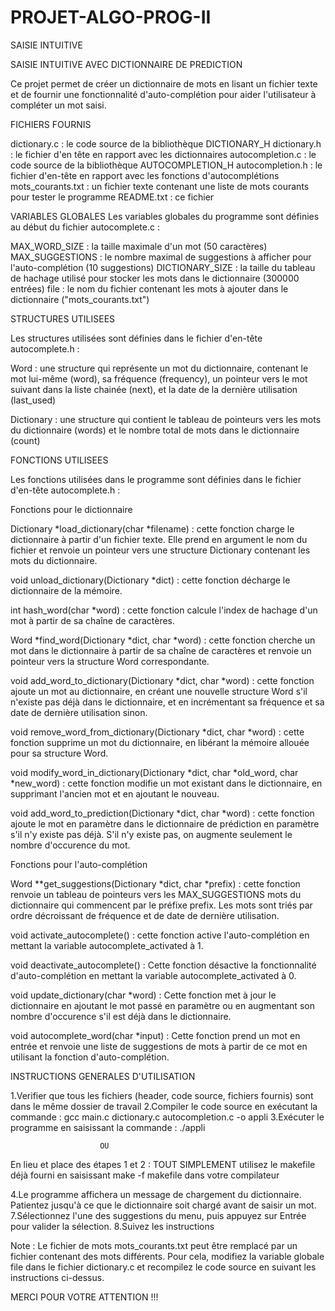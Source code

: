 # PROJET-ALGO-PROG-II
SAISIE INTUITIVE

SAISIE INTUITIVE AVEC DICTIONNAIRE DE PREDICTION 

Ce projet permet de créer un dictionnaire de mots en lisant un fichier texte et de fournir une fonctionnalité d'auto-complétion pour aider l'utilisateur à compléter un mot saisi.

FICHIERS FOURNIS

dictionary.c : le code source de la bibliothèque DICTIONARY_H
dictionary.h : le fichier d'en tête en rapport avec les dictionnaires
autocompletion.c : le code source de la bibliothèque AUTOCOMPLETION_H
autocompletion.h : le fichier d'en-tête en rapport avec les fonctions d'autocomplétions
mots_courants.txt : un fichier texte contenant une liste de mots courants pour tester le programme
README.txt : ce fichier

VARIABLES GLOBALES
Les variables globales du programme sont définies au début du fichier autocomplete.c :

MAX_WORD_SIZE : la taille maximale d'un mot (50 caractères)
MAX_SUGGESTIONS : le nombre maximal de suggestions à afficher pour l'auto-complétion (10 suggestions)
DICTIONARY_SIZE : la taille du tableau de hachage utilisé pour stocker les mots dans le dictionnaire (300000 entrées)
file : le nom du fichier contenant les mots à ajouter dans le dictionnaire ("mots_courants.txt")

STRUCTURES UTILISEES

Les structures utilisées sont définies dans le fichier d'en-tête autocomplete.h :

Word : une structure qui représente un mot du dictionnaire, contenant le mot lui-même (word), sa fréquence (frequency), un pointeur vers le mot suivant dans la liste chainée (next), et la date de la dernière utilisation (last_used)

Dictionary : une structure qui contient le tableau de pointeurs vers les mots du dictionnaire (words) et le nombre total de mots dans le dictionnaire (count)

FONCTIONS UTILISEES

Les fonctions utilisées dans le programme sont définies dans le fichier d'en-tête autocomplete.h :

Fonctions pour le dictionnaire

Dictionary *load_dictionary(char *filename) : cette fonction charge le dictionnaire à partir d'un fichier texte. Elle prend en argument le nom du fichier et renvoie un pointeur vers une structure Dictionary contenant les mots du dictionnaire.

void unload_dictionary(Dictionary *dict) : cette fonction décharge le dictionnaire de la mémoire.

int hash_word(char *word) : cette fonction calcule l'index de hachage d'un mot à partir de sa chaîne de caractères.

Word *find_word(Dictionary *dict, char *word) : cette fonction cherche un mot dans le dictionnaire à partir de sa chaîne de caractères et renvoie un pointeur vers la structure Word correspondante.

void add_word_to_dictionary(Dictionary *dict, char *word) : cette fonction ajoute un mot au dictionnaire, en créant une nouvelle structure Word s'il n'existe pas déjà dans le dictionnaire, et en incrémentant sa fréquence et sa date de dernière utilisation sinon.

void remove_word_from_dictionary(Dictionary *dict, char *word) : cette fonction supprime un mot du dictionnaire, en libérant la mémoire allouée pour sa structure Word.

void modify_word_in_dictionary(Dictionary *dict, char *old_word, char *new_word) : cette fonction modifie un mot existant dans le dictionnaire, en supprimant l'ancien mot et en ajoutant le nouveau.

void add_word_to_prediction(Dictionary *dict, char *word) : cette fonction ajoute le mot en paramètre dans le dictionnaire de prédiction en paramètre s'il n'y existe pas déjà. S'il n'y existe pas, on augmente seulement le nombre d'occurence du mot.

Fonctions pour l'auto-complétion

Word **get_suggestions(Dictionary *dict, char *prefix) : cette fonction renvoie un tableau de pointeurs vers les MAX_SUGGESTIONS mots du dictionnaire qui commencent par le préfixe prefix. Les mots sont triés par ordre décroissant de fréquence et de date de dernière utilisation.

void activate_autocomplete() : cette fonction active l'auto-complétion en mettant la variable autocomplete_activated à 1.

void deactivate_autocomplete() : Cette fonction désactive la fonctionnalité d'auto-complétion en mettant la variable autocomplete_activated à 0.

void update_dictionary(char *word) : Cette fonction met à jour le dictionnaire en ajoutant le mot passé en paramètre ou en augmentant son nombre d'occurence s'il est déjà dans le dictionnaire.

void autocomplete_word(char *input) : Cette fonction prend un mot en entrée et renvoie une liste de suggestions de mots à partir de ce mot en utilisant la fonction d'auto-complétion.


INSTRUCTIONS GENERALES D'UTILISATION

1.Verifier que tous les fichiers (header, code source, fichiers fournis) sont dans le même dossier de travail
2.Compiler le code source en exécutant la commande : gcc main.c dictionary.c autocompletion.c -o appli
3.Exécuter le programme en saisissant la commande : ./appli

						OU

 En lieu et place des étapes 1 et 2 : TOUT SIMPLEMENT utilisez le makefile déjà fourni en saisissant make -f makefile dans votre compilateur

4.Le programme affichera un message de chargement du dictionnaire. Patientez jusqu'à ce que le dictionnaire soit chargé avant de saisir un mot.
7.Sélectionnez l'une des suggestions du menu, puis appuyez sur Entrée pour valider la sélection.
8.Suivez les instructions

Note : Le fichier de mots mots_courants.txt peut être remplacé par un fichier contenant des mots différents. Pour cela, modifiez la variable globale file dans le fichier dictionary.c et recompilez le code source en suivant les instructions ci-dessus.

MERCI POUR VOTRE ATTENTION !!!
